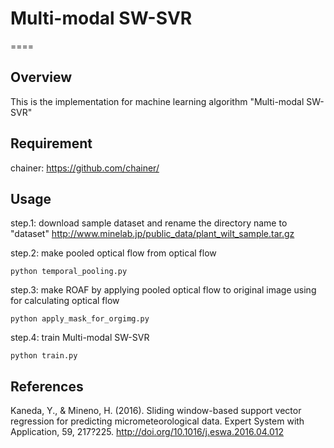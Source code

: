 # Multi-modal SW-SVR
====
## Overview

This is the implementation for machine learning algorithm "Multi-modal SW-SVR"

## Requirement

chainer: https://github.com/chainer/

## Usage

step.1: download sample dataset and rename the directory name to "dataset"
<http://www.minelab.jp/public_data/plant_wilt_sample.tar.gz>

step.2: make pooled optical flow from optical flow

```
python temporal_pooling.py
```

step.3: make ROAF by applying pooled optical flow to original image using for calculating optical flow

```
python apply_mask_for_orgimg.py
```

step.4: train Multi-modal SW-SVR

```
python train.py
```

## References
Kaneda, Y., & Mineno, H. (2016). Sliding window-based support vector regression for predicting micrometeorological data.
Expert System with Application, 59, 217?225. http://doi.org/10.1016/j.eswa.2016.04.012
